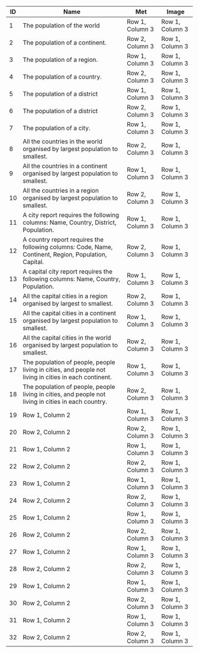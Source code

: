 | ID | Name                                                                                                  | Met             | Image           |
|----|-------------------------------------------------------------------------------------------------------|-----------------|-----------------|
| 1  | The population of the world                                                                           | Row 1, Column 3 | Row 1, Column 3 |
| 2  | The population of a continent.                                                                        | Row 2, Column 3 | Row 1, Column 3 |
| 3  | The population of a region.                                                                           | Row 1, Column 3 | Row 1, Column 3 |
| 4  | The population of a country.                                                                          | Row 2, Column 3 | Row 1, Column 3 |
| 5  | The population of a district                                                                          | Row 1, Column 3 | Row 1, Column 3 |
| 6  | The population of a district                                                                          | Row 2, Column 3 | Row 1, Column 3 |
| 7  | The population of a city.                                                                             | Row 1, Column 3 | Row 1, Column 3 |
| 8  | All the countries in the world organised by largest population to smallest.                           | Row 2, Column 3 | Row 1, Column 3 |
| 9  | All the countries in a continent organised by largest population to smallest.                         | Row 1, Column 3 | Row 1, Column 3 |
| 10 | All the countries in a region organised by largest population to smallest.                            | Row 2, Column 3 | Row 1, Column 3 |
| 11 | A city report requires the following columns: Name, Country, District, Population.                    | Row 1, Column 3 | Row 1, Column 3 |
| 12 | A country report requires the following columns: Code, Name, Continent, Region, Population, Capital.  | Row 2, Column 3 | Row 1, Column 3 |
| 13 | A capital city report requires the following columns: Name, Country, Population.                      | Row 1, Column 3 | Row 1, Column 3 |
| 14 | All the capital cities in a region organised by largest to smallest.                                  | Row 2, Column 3 | Row 1, Column 3 |
| 15 | All the capital cities in a continent organised by largest population to smallest.                    | Row 1, Column 3 | Row 1, Column 3 |
| 16 | All the capital cities in the world organised by largest population to smallest.                      | Row 2, Column 3 | Row 1, Column 3 |
| 17 | The population of people, people living in cities, and people not living in cities in each continent. | Row 1, Column 3 | Row 1, Column 3 |
| 18 | The population of people, people living in cities, and people not living in cities in each country.   | Row 2, Column 3 | Row 1, Column 3 |
| 19 | Row 1, Column 2                                                                                       | Row 1, Column 3 | Row 1, Column 3 |
| 20 | Row 2, Column 2                                                                                       | Row 2, Column 3 | Row 1, Column 3 |
| 21 | Row 1, Column 2                                                                                       | Row 1, Column 3 | Row 1, Column 3 |
| 22 | Row 2, Column 2                                                                                       | Row 2, Column 3 | Row 1, Column 3 |
| 23 | Row 1, Column 2                                                                                       | Row 1, Column 3 | Row 1, Column 3 |
| 24 | Row 2, Column 2                                                                                       | Row 2, Column 3 | Row 1, Column 3 |
| 25 | Row 1, Column 2                                                                                       | Row 1, Column 3 | Row 1, Column 3 |
| 26 | Row 2, Column 2                                                                                       | Row 2, Column 3 | Row 1, Column 3 |
| 27 | Row 1, Column 2                                                                                       | Row 1, Column 3 | Row 1, Column 3 |
| 28 | Row 2, Column 2                                                                                       | Row 2, Column 3 | Row 1, Column 3 |
| 29 | Row 1, Column 2                                                                                       | Row 1, Column 3 | Row 1, Column 3 |
| 30 | Row 2, Column 2                                                                                       | Row 2, Column 3 | Row 1, Column 3 |
| 31 | Row 1, Column 2                                                                                       | Row 1, Column 3 | Row 1, Column 3 |
| 32 | Row 2, Column 2                                                                                       | Row 2, Column 3 | Row 1, Column 3 |


